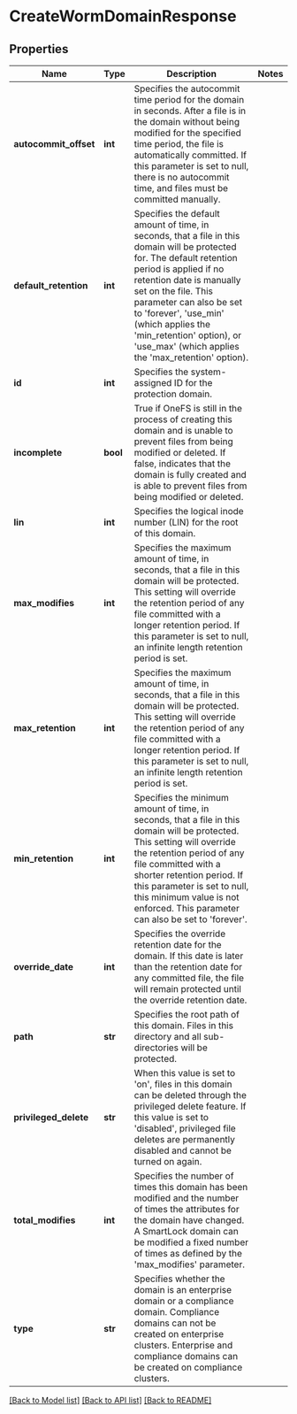 # CreateWormDomainResponse

## Properties
Name | Type | Description | Notes
------------ | ------------- | ------------- | -------------
**autocommit_offset** | **int** | Specifies the autocommit time period for the domain in seconds.  After a file is in the domain without being modified for the specified time period, the file is automatically committed. If this parameter is set to null, there is no autocommit time, and files must be committed manually. | 
**default_retention** | **int** | Specifies the default amount of time, in seconds, that a file in this domain will be protected for. The default retention period is applied if no retention date is manually set on the file. This parameter can also be set to &#39;forever&#39;, &#39;use_min&#39; (which applies the &#39;min_retention&#39; option), or &#39;use_max&#39; (which applies the &#39;max_retention&#39; option). | 
**id** | **int** | Specifies the system-assigned ID for the protection domain. | 
**incomplete** | **bool** | True if OneFS is still in the process of creating this domain and is unable to prevent files from being modified or deleted. If false, indicates that the domain is fully created and is able to prevent files from being modified or deleted. | 
**lin** | **int** | Specifies the logical inode number (LIN) for the root of this domain. | 
**max_modifies** | **int** | Specifies the maximum amount of time, in seconds, that a file in this domain will be protected. This setting will override the retention period of any file committed with a longer retention period. If this parameter is set to null, an infinite length retention period is set. | 
**max_retention** | **int** | Specifies the maximum amount of time, in seconds, that a file in this domain will be protected. This setting will override the retention period of any file committed with a longer retention period. If this parameter is set to null, an infinite length retention period is set. | 
**min_retention** | **int** | Specifies the minimum amount of time, in seconds, that a file in this domain will be protected. This setting will override the retention period of any file committed with a shorter retention period. If this parameter is set to null, this minimum value is not enforced. This parameter can also be set to &#39;forever&#39;. | 
**override_date** | **int** | Specifies the override retention date for the domain. If this date is later than the retention date for any committed file, the file will remain protected until the override retention date. | 
**path** | **str** | Specifies the root path of this domain. Files in this directory and all sub-directories will be protected. | 
**privileged_delete** | **str** | When this value is set to &#39;on&#39;, files in this domain can be deleted through the privileged delete feature. If this value is set to &#39;disabled&#39;, privileged file deletes are permanently disabled and cannot be turned on again. | 
**total_modifies** | **int** | Specifies the number of times this domain has been modified and the number of times the attributes for the domain have changed. A SmartLock domain can be modified a fixed number of times as defined by the &#39;max_modifies&#39; parameter. | 
**type** | **str** | Specifies whether the domain is an enterprise domain or a compliance domain. Compliance domains can not be created on enterprise clusters. Enterprise and compliance domains can be created on compliance clusters. | 

[[Back to Model list]](../README.md#documentation-for-models) [[Back to API list]](../README.md#documentation-for-api-endpoints) [[Back to README]](../README.md)


